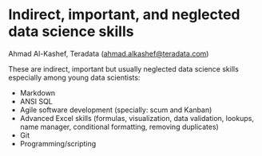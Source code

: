 # Indirect, important, and neglected data science skills

Ahmad Al-Kashef, Teradata (ahmad.alkashef@teradata.com)

These are indirect, important but usually neglected data science skills especially among young data scientists:

- Markdown
- ANSI SQL
- Agile software development (specially: scum and Kanban)
- Advanced Excel skills (formulas, visualization, data validation, lookups, name manager, conditional formatting, removing duplicates)
- Git
- Programming/scripting 
